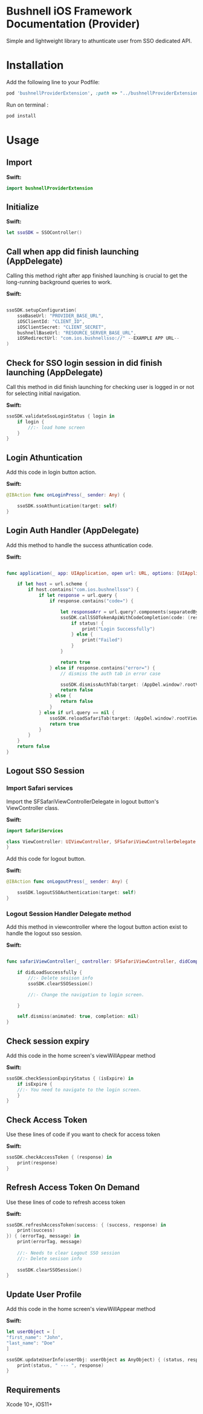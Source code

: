 # Bushnell iOS Framework Documentation (Provider)

Simple and lightweight library to athunticate user from SSO dedicated API.

# Installation

 Add the following line to your Podfile:

```ruby
pod 'bushnellProviderExtension', :path => "../bushnellProviderExtension"
```
 Run on terminal : 

```bash
pod install
```

# Usage

## Import

**Swift:**

```swift
import bushnellProviderExtension
```

## Initialize

**Swift:**

```swift
let ssoSDK = SSOController()
```

## Call when app did finish launching (AppDelegate)

Calling this method right after app finished launching is crucial to get the long-running background queries to work.

**Swift:**

```swift

ssoSDK.setupConfiguration(
    ssoBaseUrl: "PROVIDER_BASE_URL",
    iOSClientId: "CLIENT_ID",
    iOSClientSecret: "CLIENT_SECRET",
    bushnellBaseUrl: "RESOURCE_SERVER_BASE_URL",
    iOSRedirectUrl: "com.ios.bushnellsso://" --EXAMPLE APP URL--
)

```

## Check for SSO login session in did finish launching (AppDelegate)

Call this method in did finish launching for checking user is logged in or not for selecting initial navigation.

**Swift:**

```swift
ssoSDK.validateSsoLoginStatus { login in
    if login {
        //:- load home screen
    }
}
```

## Login Athuntication

Add this code in login button action.

**Swift:**

```swift
@IBAction func onLoginPress(_ sender: Any) {

    ssoSDK.ssoAthuntication(target: self)
}
```


## Login Auth Handler (AppDelegate)

Add this method to handle the success athuntication code.

**Swift:**

```swift

func application(_ app: UIApplication, open url: URL, options: [UIApplication.OpenURLOptionsKey : Any] = [:]) -> Bool {

    if let host = url.scheme {
        if host.contains("com.ios.bushnellsso") {
            if let response = url.query {
                if response.contains("code=") {

                    let responseArr = url.query?.components(separatedBy: "code=")
                    ssoSDK.callSSOTokenApiWithCodeCompletion(code: (responseArr?[1])!, target: (AppDel.window?.rootViewController)!) { status in
                        if status! {
                            print("Login Successfully")
                        } else {
                            print("Failed")
                        }
                    }

                    return true
                } else if response.contains("error=") {
                    // dismiss the auth tab in error case

                    ssoSDK.dismissAuthTab(target: (AppDel.window?.rootViewController)!)
                    return false
                } else {
                    return false
                }
            } else if url.query == nil {
                ssoSDK.reloadSafariTab(target: (AppDel.window?.rootViewController)!)
                return true
            }
        }
    }
    return false
}

```

## Logout SSO Session

### Import Safari services

Import the SFSafariViewControllerDelegate in logout button's ViewController class.

**Swift:**

```swift
import SafariServices
```

```swift
class ViewController: UIViewController, SFSafariViewControllerDelegate {
}
```

Add this code for logout button.

**Swift:**

```swift
@IBAction func onLogoutPress(_ sender: Any) {

    ssoSDK.logoutSSOAuthentication(target: self)
}
```


### Logout Session Handler Delegate method

Add this method in viewcontroller where the logout button action exist to handle the logout sso session.

**Swift:**

```swift

func safariViewController(_ controller: SFSafariViewController, didCompleteInitialLoad didLoadSuccessfully: Bool) {

    if didLoadSuccessfully {
        //:- Delete sesison info
        ssoSDK.clearSSOSession()

        //:- Change the navigation to login screen.

    }

    self.dismiss(animated: true, completion: nil)
}

```


## Check session expiry

Add this code in the home screen's  viewWillAppear method

**Swift:**

```swift
ssoSDK.checkSessionExpiryStatus { (isExpire) in
    if isExpire {
    //:- You need to navigate to the login screen.
    }
}
```

## Check Access Token

Use these lines of code if you want to check for access token

**Swift:**

```swift
ssoSDK.checkAccessToken { (response) in
    print(response)
}
```

## Refresh Access Token On Demand

Use these lines of code to refresh access token

**Swift:**

```swift
ssoSDK.refreshAccessToken(success: { (success, response) in
    print(success)
}) { (errorTag, message) in
    print(errorTag, message)
    
    //:- Needs to clear Logout SSO session
    //:- Delete sesison info
    
    ssoSDK.clearSSOSession()
}
```

## Update User Profile

Add this code in the home screen's viewWillAppear method

**Swift:**

```swift
let userObject = [
"first_name": "John",
"last_name": "Doe"
]

ssoSDK.updateUserInfo(userObj: userObject as AnyObject) { (status, response) in
    print(status, " --- ", response)
}

```


## Requirements

Xcode 10+, iOS11+

